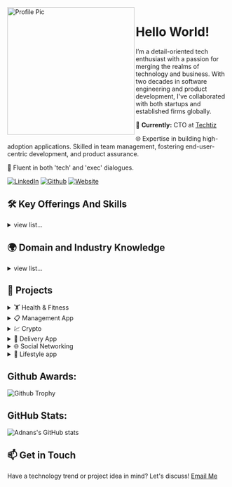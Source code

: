 <img height="290" align="left" alt="Profile Pic" src="https://avatars.githubusercontent.com/u/22443038?v=4" />

# Hello World!

I’m a detail-oriented tech enthusiast with a passion for merging the realms of technology and business. With two decades in software engineering and product development, I've collaborated with both startups and established firms globally.

🏢 **Currently:** CTO at [Techtiz](https://techtiz.co/)

🌐 Expertise in building high-adoption applications. Skilled in team management, fostering end-user-centric development, and product assurance.

💬 Fluent in both 'tech' and 'exec' dialogues.

[![LinkedIn](https://img.shields.io/badge/linkedin-%230077B5.svg?&style=for-the-badge&logo=linkedin&logoColor=white)](https://www.linkedin.com/in/adnan-naeem-442620130)
[![Github](https://img.shields.io/badge/GitHub-181717.svg?style=for-the-badge&logo=GitHub&logoColor=white)](https://github.com/adnan1naeem)
[![Website](https://img.shields.io/badge/website-000000?style=for-the-badge&logo=About.me&logoColor=white)](https://techtiz.co/)

## 🛠 Key Offerings And Skills

<details>
    <summary>view list...</summary>
    <ul>
        <li>Product Management</li>
        <li>Product Analytics</li>
        <li>Team Development & Outsourcing</li>
        <li>Full Stack Development</li>
        <li>Integration Testing</li>
        <li>Business Development</li>
        <li>Agile Development</li>
        <li>SaaS</li>
        <li>MVP Development</li>
        <li>Support and Maintenance</li>
    </ul>
</details>

## 🌍 Domain and Industry Knowledge

<details>
    <summary>view list...</summary>
    <ul>
        <li>IT and Data Security</li>
        <li>Enterprise Software</li>
        <li>MarTech</li>
        <li>Ecommerce & Digital Marketing</li>
        <li>B2B</li>
        <li>Cryptocurrency & Payment Gateways</li>
        <!-- and other domains... -->
    </ul>
</details>

## 🎉 Projects

<details>
    <summary>🏋️ Health & Fitness</summary>
    <ul>
        <li><strong>Steppi</strong> - Fitness, Tracking, HeartRate, Steps Count, PushUps
            <ul>
                <li><a href="https://play.google.com/store/apps/details?id=com.steppi.steppifitness" target="_blank">Android</a></li>
                <li><a href="https://apps.apple.com/ae/app/steppi-step-save-and-smile/id1496731586" target="_blank">iOS</a></li>
            </ul>
        </li>
        <li><strong>Step App</strong>
            <ul>
                <li><a href="https://play.google.com/store/apps/details?id=app.step.client&hl=en_US&gl=US" target="_blank">Android</a></li>
            </ul>
        </li>
        <li><strong>Epic Life Application</strong> - HealthCare, Doctors Appointments
            <ul>
                <li><a href="https://play.google.com/store/apps/details?id=com.epicpc.mobile" target="_blank">Android</a></li>
            </ul>
        </li>
    </ul>
</details>

<details>
    <summary>📋 Management App</summary>
    <ul>
        <li><strong>Cinderblock</strong> - Project management for Contractors (Flutter)
            <ul>
                <li><a href="https://play.google.com/store/apps/details?id=com.cinderblockapp.mobile&hl=en" target="_blank">Android</a></li>
                <li><a href="https://apps.apple.com/us/app/cinderblock/id1483076024" target="_blank">iOS</a></li>
            </ul>
        </li>
        <li><strong>CAS Mobile app</strong> - Collaboration platform for student, teachers and parents (Flutter)
            <ul>
                <li><a href="https://play.google.com/store/apps/details?id=com.eac.cas_app" target="_blank">Android</a></li>
                <li><a href="https://apps.apple.com/us/app/cas-app/id1524889871" target="_blank">iOS</a></li>
            </ul>
        </li>
        <li><strong>College Crusade</strong>
            <ul>
                <li><a href="https://apps.apple.com/us/app/college-crusade/id1473164432" target="_blank">iOS</a></li>
            </ul>
        </li>
    </ul>
</details>

<details>
    <summary>💹 Crypto</summary>
    <ul>
        <li><strong>Cryptonaire</strong>
            <ul>
                <li><a href="https://cryptonaire.app/" target="_blank">Website</a></li>
                <li><a href="https://play.google.com/store/search?q=crytpnaire&c=apps&hl=en&gl=US&pli=1" target="_blank">Android</a></li>
                <li><a href="https://apps.apple.com/gb/app/cryptonaire/id6444831636?uo=2" target="_blank">iOS</a></li>
            </ul>
        </li>
    </ul>
</details>

<details>
    <summary>🚚 Delivery App</summary>
    <ul>
        <li><strong>Qartt</strong> - Built customer and driver-side applications (Flutter)
            <ul>
                <li><a href="https://www.qartt.com/" target="_blank">Website</a></li>
                <li><a href="https://apps.apple.com/in/app/qartt/id1644589897" target="_blank">iOS</a></li>
            </ul>
        </li>
    </ul>
</details>

<details>
    <summary>🌐 Social Networking</summary>
    <ul>
        <li><strong>Linked Golf app</strong>
            <ul>
                <li><a href="https://linkedgolfapp.com/" target="_blank">Website</a></li>
                <li><a href="https://apps.apple.com/us/app/linked-golf/id1619093321" target="_blank">iOS</a></li>
                <li><a href="https://play.google.com/store/apps/details?id=com.linkedgolfapp.mobile" target="_blank">Android</a></li>
            </ul>
        </li>
        <li><strong>Capsule Labs</strong> | Digital Solutions Powered by Blockchain Technology
            <ul>
                <li><a href="https://www.capsulelabs.io/" target="_blank">Website</a></li>
            </ul>
        </li>
        <li><strong>EarlyPi</strong>
            <ul>
                <li><a href="https://play.google.com/store/apps/details?id=com.earlypi.mobile" target="_blank">Android</a></li>
                <li><a href="https://apps.apple.com/pk/app/early-pi/id164488732" target="_blank">iOS</a></li>
            </ul>
        </li>
    </ul>
</details>

<details>
    <summary>🌟 Lifestyle app</summary>
    <ul>
        <li><strong>Dashboard.Earth</strong>
            <ul>
                <li><a href="https://apps.apple.com/us/app/dashboard-earth/id1444355623" target="_blank">iOS</a></li>
                <li><a href="https://play.google.com/store/apps/details?id=com.dbe.dashboardearth.v2&hl=en_US&gl=US" target="_blank">Android</a></li>
            </ul>
        </li>
        <li><a href="https://web.celebrate.app/" target="_blank">Celebrate App Website</a></li>
    </ul>
</details>

<!-- More sections... -->

## Github Awards:

![Github Trophy](https://github-profile-trophy.vercel.app/?username=adnan1naeem)

## GitHub Stats:

![Adnans's GitHub stats](https://github-readme-stats.vercel.app/api?username=adnan1naeem&show_icons=true&theme=dark)

## 📫 Get in Touch

Have a technology trend or project idea in mind? Let's discuss! [Email Me](mailto:adnan@techtiz.co)
